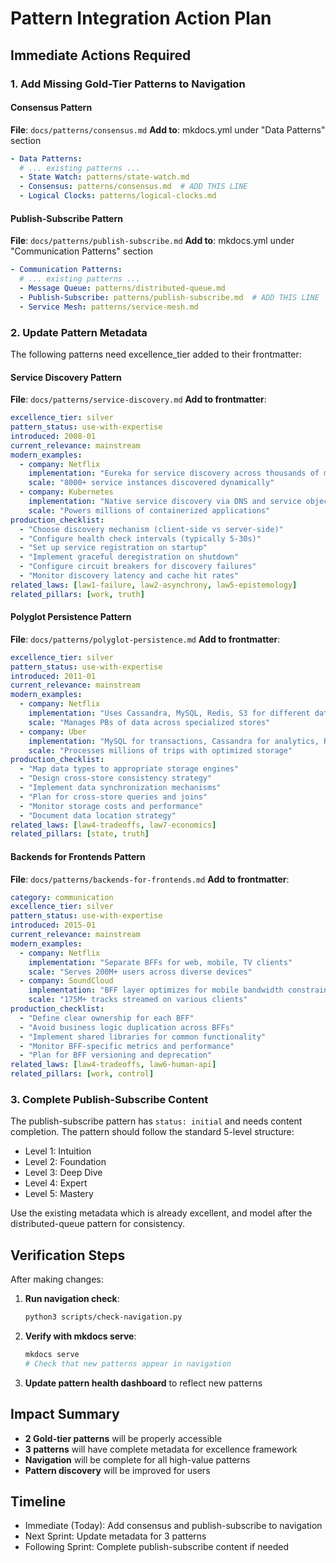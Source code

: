 # Pattern Integration Action Plan

## Immediate Actions Required

### 1. Add Missing Gold-Tier Patterns to Navigation

#### Consensus Pattern
**File**: `docs/patterns/consensus.md`
**Add to**: mkdocs.yml under "Data Patterns" section
```yaml
- Data Patterns:
  # ... existing patterns ...
  - State Watch: patterns/state-watch.md
  - Consensus: patterns/consensus.md  # ADD THIS LINE
  - Logical Clocks: patterns/logical-clocks.md
```

#### Publish-Subscribe Pattern
**File**: `docs/patterns/publish-subscribe.md`
**Add to**: mkdocs.yml under "Communication Patterns" section
```yaml
- Communication Patterns:
  # ... existing patterns ...
  - Message Queue: patterns/distributed-queue.md
  - Publish-Subscribe: patterns/publish-subscribe.md  # ADD THIS LINE
  - Service Mesh: patterns/service-mesh.md
```

### 2. Update Pattern Metadata

The following patterns need excellence_tier added to their frontmatter:

#### Service Discovery Pattern
**File**: `docs/patterns/service-discovery.md`
**Add to frontmatter**:
```yaml
excellence_tier: silver
pattern_status: use-with-expertise
introduced: 2008-01
current_relevance: mainstream
modern_examples:
  - company: Netflix
    implementation: "Eureka for service discovery across thousands of microservices"
    scale: "8000+ service instances discovered dynamically"
  - company: Kubernetes
    implementation: "Native service discovery via DNS and service objects"
    scale: "Powers millions of containerized applications"
production_checklist:
  - "Choose discovery mechanism (client-side vs server-side)"
  - "Configure health check intervals (typically 5-30s)"
  - "Set up service registration on startup"
  - "Implement graceful deregistration on shutdown"
  - "Configure circuit breakers for discovery failures"
  - "Monitor discovery latency and cache hit rates"
related_laws: [law1-failure, law2-asynchrony, law5-epistemology]
related_pillars: [work, truth]
```

#### Polyglot Persistence Pattern
**File**: `docs/patterns/polyglot-persistence.md`
**Add to frontmatter**:
```yaml
excellence_tier: silver
pattern_status: use-with-expertise
introduced: 2011-01
current_relevance: mainstream
modern_examples:
  - company: Netflix
    implementation: "Uses Cassandra, MySQL, Redis, S3 for different data needs"
    scale: "Manages PBs of data across specialized stores"
  - company: Uber
    implementation: "MySQL for transactions, Cassandra for analytics, Redis for caching"
    scale: "Processes millions of trips with optimized storage"
production_checklist:
  - "Map data types to appropriate storage engines"
  - "Design cross-store consistency strategy"
  - "Implement data synchronization mechanisms"
  - "Plan for cross-store queries and joins"
  - "Monitor storage costs and performance"
  - "Document data location strategy"
related_laws: [law4-tradeoffs, law7-economics]
related_pillars: [state, truth]
```

#### Backends for Frontends Pattern
**File**: `docs/patterns/backends-for-frontends.md`
**Add to frontmatter**:
```yaml
category: communication
excellence_tier: silver
pattern_status: use-with-expertise
introduced: 2015-01
current_relevance: mainstream
modern_examples:
  - company: Netflix
    implementation: "Separate BFFs for web, mobile, TV clients"
    scale: "Serves 200M+ users across diverse devices"
  - company: SoundCloud
    implementation: "BFF layer optimizes for mobile bandwidth constraints"
    scale: "175M+ tracks streamed on various clients"
production_checklist:
  - "Define clear ownership for each BFF"
  - "Avoid business logic duplication across BFFs"
  - "Implement shared libraries for common functionality"
  - "Monitor BFF-specific metrics and performance"
  - "Plan for BFF versioning and deprecation"
related_laws: [law4-tradeoffs, law6-human-api]
related_pillars: [work, control]
```

### 3. Complete Publish-Subscribe Content

The publish-subscribe pattern has `status: initial` and needs content completion. The pattern should follow the standard 5-level structure:
- Level 1: Intuition
- Level 2: Foundation  
- Level 3: Deep Dive
- Level 4: Expert
- Level 5: Mastery

Use the existing metadata which is already excellent, and model after the distributed-queue pattern for consistency.

## Verification Steps

After making changes:

1. **Run navigation check**:
   ```bash
   python3 scripts/check-navigation.py
   ```

2. **Verify with mkdocs serve**:
   ```bash
   mkdocs serve
   # Check that new patterns appear in navigation
   ```

3. **Update pattern health dashboard** to reflect new patterns

## Impact Summary

- **2 Gold-tier patterns** will be properly accessible
- **3 patterns** will have complete metadata for excellence framework
- **Navigation** will be complete for all high-value patterns
- **Pattern discovery** will be improved for users

## Timeline

- Immediate (Today): Add consensus and publish-subscribe to navigation
- Next Sprint: Update metadata for 3 patterns
- Following Sprint: Complete publish-subscribe content if needed